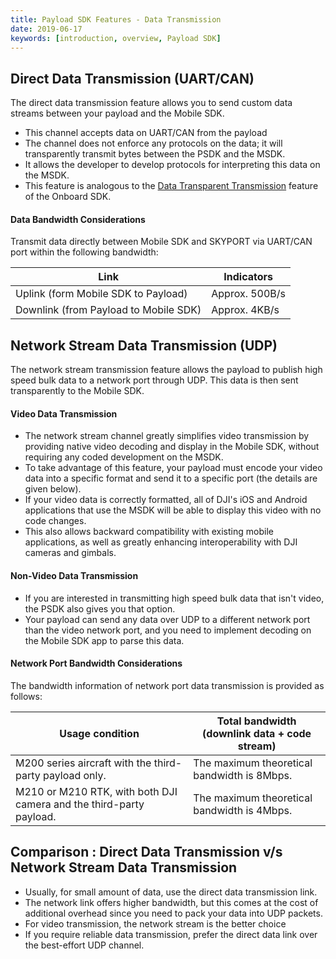 ```yaml
---
title: Payload SDK Features - Data Transmission
date: 2019-06-17
keywords: [introduction, overview, Payload SDK]
---
```


## Direct Data Transmission (UART/CAN)


The direct data transmission feature allows you to send custom data streams between your payload and the Mobile SDK. 

- This channel accepts data on UART/CAN from the payload
- The channel does not enforce any protocols on the data; it will transparently transmit bytes between the PSDK and the MSDK.
- It allows the developer to develop protocols for interpreting this data on the MSDK.
- This feature is analogous to the [Data Transparent Transmission](https://developer.dji.com/onboard-sdk/documentation/guides/component-guide-mobile-communication.html) feature of the Onboard SDK.
 
#### Data Bandwidth Considerations
Transmit data directly between Mobile SDK and SKYPORT via UART/CAN port within the following bandwidth:

<table id="t01">
  <thead>
    <tr>
      <th>Link</th>
      <th>Indicators</th>
    </tr>
  </thead>
  <tbody>
    <tr>
      <td>Uplink (form Mobile SDK to Payload)</th>
      <td>Approx. 500B/s </td>        
    </tr>
    <tr>
      <td>Downlink (from Payload to Mobile SDK)</th>
      <td>Approx. 4KB/s </td>        
    </tr>
  </tbody>
</table>


## Network Stream Data Transmission (UDP)

The network stream transmission feature allows the payload to publish high speed bulk data to a network port through UDP. This data is then sent transparently to the Mobile SDK.

#### Video Data Transmission
- The network stream channel greatly simplifies video transmission by providing native video decoding and display in the Mobile SDK, without requiring any coded development on the MSDK.
- To take advantage of this feature, your payload must encode your video data into a specific format and send it to a specific port (the details are given below).
- If your video data is correctly formatted, all of DJI's iOS and Android applications that use the MSDK will be able to display this video with no code changes.
- This also allows backward compatibility with existing mobile applications, as well as greatly enhancing interoperability with DJI cameras and gimbals.

#### Non-Video Data Transmission
- If you are interested in transmitting high speed bulk data that isn't video, the PSDK also gives you that option.
- Your payload can send any data over UDP to a different network port than the video network port, and you need to implement decoding on the Mobile SDK app to parse this data.

#### Network Port Bandwidth Considerations
The bandwidth information of network port data transmission is provided as follows:

<table id="t01">
  <thead>
    <tr>
      <th>Usage condition</th>
      <th>Total bandwidth (downlink data + code stream)</th>
    </tr>
  </thead>
  <tbody>
    <tr>
      <td>M200 series aircraft with the third-party payload only.</th>
      <td>The maximum theoretical bandwidth is 8Mbps.</td>        
    </tr>
    <tr>
      <td>M210 or M210 RTK, with both DJI camera and the third-party payload.</th>
      <td>The maximum theoretical bandwidth is 4Mbps.</td>        
    </tr>
  </tbody>
</table>


## Comparison : Direct Data Transmission v/s Network Stream Data Transmission

- Usually, for small amount of data, use the direct data transmission link.
- The network link offers higher bandwidth, but this comes at the cost of additional overhead since you need to pack your data into UDP packets.
- For video transmission, the network stream is the better choice
- If you require reliable data transmission, prefer the direct data link over the best-effort UDP channel.